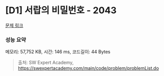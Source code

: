 # [D1] 서랍의 비밀번호 - 2043 

[문제 링크](https://swexpertacademy.com/main/code/problem/problemDetail.do?contestProbId=AV5QJ_8KAx8DFAUq) 

### 성능 요약

메모리: 57,752 KB, 시간: 146 ms, 코드길이: 44 Bytes



> 출처: SW Expert Academy, https://swexpertacademy.com/main/code/problem/problemList.do
